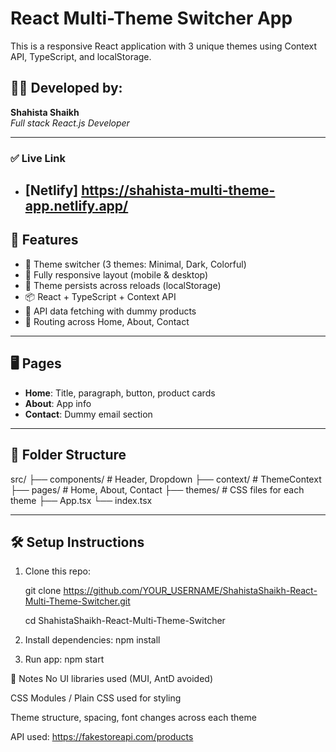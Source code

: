 # React Multi-Theme Switcher App

This is a responsive React application with 3 unique themes using Context API, TypeScript, and localStorage.

## 👩‍💻 Developed by:
**Shahista Shaikh**  
*Full stack React.js Developer*

---
### ✅ Live Link

- [Netlify]
  https://shahista-multi-theme-app.netlify.app/
  ---

## 🔧 Features

- 🔘 Theme switcher (3 themes: Minimal, Dark, Colorful)
- 📱 Fully responsive layout (mobile & desktop)
- 🎨 Theme persists across reloads (localStorage)
- 📦 React + TypeScript + Context API
- 🧠 API data fetching with dummy products
- 🔁 Routing across Home, About, Contact

---

## 🖥️ Pages

- **Home**: Title, paragraph, button, product cards
- **About**: App info
- **Contact**: Dummy email section

---

## 📂 Folder Structure

src/
├── components/ # Header, Dropdown
├── context/ # ThemeContext
├── pages/ # Home, About, Contact
├── themes/ # CSS files for each theme
├── App.tsx
└── index.tsx


---

## 🛠️ Setup Instructions

1. Clone this repo:
   
      git clone https://github.com/YOUR_USERNAME/ShahistaShaikh-React-Multi-Theme-Switcher.git
      
      cd ShahistaShaikh-React-Multi-Theme-Switcher

3. Install dependencies:
npm install

4. Run app:
npm start

📝 Notes
No UI libraries used (MUI, AntD avoided)

CSS Modules / Plain CSS used for styling

Theme structure, spacing, font changes across each theme

API used: https://fakestoreapi.com/products





